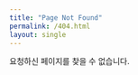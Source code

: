 ```yaml
---
title: "Page Not Found"
permalink: /404.html
layout: single
---
```


요청하신 페이지를 찾을 수 없습니다.

<script type="text/javascript">
  var GOOG_FIXURL_LANG = 'en';
  var GOOG_FIXURL_SITE = '{{ site.url }}'
</script>
<script type="text/javascript"
  src="//linkhelp.clients.google.com/tbproxy/lh/wm/fixurl.js">
</script>
